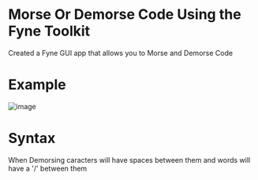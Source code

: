 # Morse Or Demorse Code Using the Fyne Toolkit

Created a Fyne GUI app that allows you to Morse and Demorse Code

# Example
![image](https://user-images.githubusercontent.com/107033325/220174227-aee79f46-df0f-474c-b6e9-8604377db024.png)

# Syntax
When Demorsing caracters will have spaces between them and words will have a '/' between them
